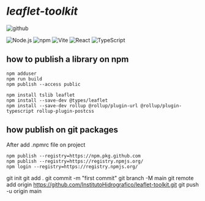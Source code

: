 # _leaflet-toolkit_

![github](https://img.shields.io/github/stars/institutohidrografico/leaflet-maps "Github")

![Node.js](https://img.shields.io/badge/Node.js-22.17-339933?logo=node.js)
![npm](https://img.shields.io/badge/npm-10.9.2-CB3837?logo=npm)
![Vite](https://img.shields.io/badge/Vite-5.2.0-646CFF?logo=vite)
![React](https://img.shields.io/badge/React-19.1-blue?logo=react)
![TypeScript](https://img.shields.io/badge/TypeScript-5.8.3-blue?logo=typescript)

## how to publish a library on npm

```
npm adduser
npm run build
npm publish --access public
```

```
npm install tslib leaflet
npm install --save-dev @types/leaflet
npm install --save-dev rollup @rollup/plugin-url @rollup/plugin-typescript rollup-plugin-postcss 
```

## how publish on git packages
After add .npmrc file on project

```
npm publish --registry=https://npm.pkg.github.com
npm publish --registry=https://registry.npmjs.org/
npm login --registry=https://registry.npmjs.org/
```

git init
git add .
git commit -m "first commit"
git branch -M main
git remote add origin https://github.com/InstitutoHidrografico/leaflet-toolkit.git
git push -u origin main